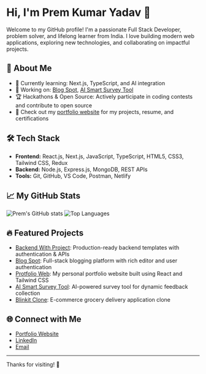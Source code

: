 # Hi, I'm Prem Kumar Yadav 👋

Welcome to my GitHub profile! I'm a passionate Full Stack Developer, problem solver, and lifelong learner from India. I love building modern web applications, exploring new technologies, and collaborating on impactful projects.

## 🚀 About Me
- 🌱 Currently learning: Next.js, TypeScript, and AI integration
- 💼 Working on: [Blog Spot](https://github.com/PremYadav10/Blog-Spot), [AI Smart Survey Tool](https://github.com/PremYadav10/AI-Smart-Survey-Tool)
- 🏆 Hackathons & Open Source: Actively participate in coding contests and contribute to open source
- 📝 Check out my [portfolio website](https://premkumaryadav.netlify.app/) for my projects, resume, and certifications

## 🛠️ Tech Stack
- **Frontend:** React.js, Next.js, JavaScript, TypeScript, HTML5, CSS3, Tailwind CSS, Redux
- **Backend:** Node.js, Express.js, MongoDB, REST APIs
- **Tools:** Git, GitHub, VS Code, Postman, Netlify

## 📈 My GitHub Stats
![Prem's GitHub stats](https://github-readme-stats.vercel.app/api?username=PremYadav10&show_icons=true&theme=radical)
![Top Languages](https://github-readme-stats.vercel.app/api/top-langs/?username=PremYadav10&layout=compact&theme=radical)

## 🔥 Featured Projects
- [Backend With Project](https://github.com/PremYadav10/Backend-With-Project): Production-ready backend templates with authentication & APIs
- [Blog Spot](https://github.com/PremYadav10/Blog-Spot): Full-stack blogging platform with rich editor and user authentication
- [Protfolio Web](https://github.com/PremYadav10/Protfolio-Web): My personal portfolio website built using React and Tailwind CSS
- [AI Smart Survey Tool](https://github.com/PremYadav10/AI-Smart-Survey-Tool): AI-powered survey tool for dynamic feedback collection
- [Blinkit Clone](https://github.com/PremYadav10/Blinkit-Clone): E-commerce grocery delivery application clone

## 🌐 Connect with Me
- [Portfolio Website](https://premkumaryadav.netlify.app/)
- [LinkedIn](https://www.linkedin.com/in/premkumaryadav10/)
- [Email](mailto:premkumaryadav10@gmail.com)

---
Thanks for visiting! 🚀
